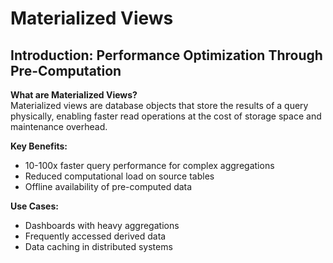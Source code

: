 # Materialized Views

## Introduction: Performance Optimization Through Pre-Computation
**What are Materialized Views?**  
Materialized views are database objects that store the results of a query physically, enabling faster read operations at the cost of storage space and maintenance overhead.

**Key Benefits:**
- 10-100x faster query performance for complex aggregations
- Reduced computational load on source tables
- Offline availability of pre-computed data

**Use Cases:**
- Dashboards with heavy aggregations
- Frequently accessed derived data
- Data caching in distributed systems
